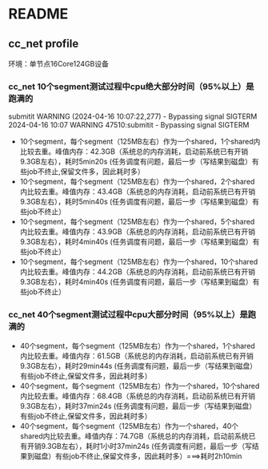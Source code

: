 # README

## cc_net profile

环境：单节点16Core124GB设备

### cc_net 10个segment测试过程中cpu绝大部分时间（95%以上）是跑满的

submitit WARNING (2024-04-16 10:07:22,277) - Bypassing signal SIGTERM
2024-04-16 10:07 WARNING 47510:submitit - Bypassing signal SIGTERM

- 10个segment，每个segment（125MB左右）作为一个shared，1个shared内比较去重。峰值内存：42.3GB（系统总的内存消耗，启动前系统已有开销9.3GB左右），耗时5min20s (任务调度有问题，最后一步（写结果到磁盘）有些job不终止,保留文件多，因此耗时多）
- 10个segment，每个segment（125MB左右）作为一个shared，2个shared内比较去重。峰值内存：43.4GB（系统总的内存消耗，启动前系统已有开销9.3GB左右），耗时5min40s (任务调度有问题，最后一步（写结果到磁盘）有些job不终止）
- 10个segment，每个segment（125MB左右）作为一个shared，5个shared内比较去重。峰值内存：43.9GB（系统总的内存消耗，启动前系统已有开销9.3GB左右），耗时4min40s (任务调度有问题，最后一步（写结果到磁盘）有些job不终止）
- 10个segment，每个segment（125MB左右）作为一个shared，10个shared内比较去重。峰值内存：44.2GB（系统总的内存消耗，启动前系统已有开销9.3GB左右），耗时4min40s (任务调度有问题，最后一步（写结果到磁盘）有些job不终止）

### cc_net 40个segment测试过程中cpu大部分时间（95%以上）是跑满的

- 40个segment，每个segment（125MB左右）作为一个shared，1个shared内比较去重。峰值内存：61.5GB（系统总的内存消耗，启动前系统已有开销9.3GB左右），耗时29min44s (任务调度有问题，最后一步（写结果到磁盘）有些job不终止,保留文件多，因此耗时多）
- 40个segment，每个segment（125MB左右）作为一个shared，10个shared内比较去重。峰值内存：68.4GB（系统总的内存消耗，启动前系统已有开销9.3GB左右），耗时37min24s (任务调度有问题，最后一步（写结果到磁盘）有些job不终止,保留文件多，因此耗时多）
- 40个segment，每个segment（125MB左右）作为一个shared，40个shared内比较去重。峰值内存：74.7GB（系统总的内存消耗，启动前系统已有开销9.3GB左右），耗时1小时37min24s (任务调度有问题，最后一步（写结果到磁盘）有些job不终止,保留文件多，因此耗时多）===>耗时2h10min
